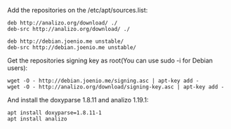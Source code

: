 Add the repositories on the /etc/apt/sources.list:

```
deb http://analizo.org/download/ ./
deb-src http://analizo.org/download/ ./

deb http://debian.joenio.me unstable/
deb-src http://debian.joenio.me unstable/
```
Get the repositories signing key as root(You can use sudo -i for Debian users):

```
wget -O - http://debian.joenio.me/signing.asc | apt-key add -
wget -O - http://analizo.org/download/signing-key.asc | apt-key add -
```

And install the doxyparse 1.8.11 and analizo 1.19.1:

```
apt install doxyparse=1.8.11-1
apt install analizo
```
